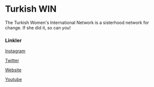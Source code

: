 # Turkish WIN

The Turkish Women's International Network is a sisterhood network for change. If she did it, so can you! 

### Linkler
[Instagram](https://www.instagram.com/officialturkishwin/)

[Twitter](https://twitter.com/turkishwin)

[Website](https://turkishwin.com)

[Youtube](https://www.youtube.com/turkishwin)